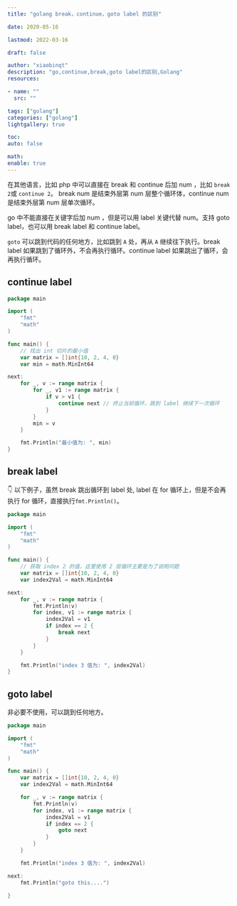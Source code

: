 ```yaml
---
title: "golang break，continue，goto label 的区别"

date: 2020-05-16

lastmod: 2022-03-16

draft: false

author: "xiaobinqt"
description: "go,continue,break,goto label的区别,Golang"
resources:

- name: ""
  src: ""

tags: ["golang"]
categories: ["golang"]
lightgallery: true

toc:
auto: false

math:
enable: true
---
```


<!-- author： xiaobinqt -->
<!-- email： xiaobinqt@163.com -->
<!-- https://xiaobinqt.github.io -->
<!-- https://www.xiaobinqt.cn -->

在其他语言，比如 php 中可以直接在 break 和 continue 后加 num ，比如 `break 2`或 `continue 2`。 break num 是结束外层第 num 层整个循环体，continue num 是结束外层第
num 层单次循环。

go 中不能直接在关键字后加 num ，但是可以用 label 关键代替 num。支持 goto label，也可以用 break label 和 continue label。

`goto` 可以跳到代码的任何地方，比如跳到 `A` 处，再从 `A` 继续往下执行。break label 如果跳到了循环外，不会再执行循环。continue label 如果跳出了循环，会再执行循环。

## continue label

```go
package main

import (
	"fmt"
	"math"
)

func main() {
	// 找出 int 切片的最小值
	var matrix = []int{10, 2, 4, 0}
	var min = math.MinInt64

next:
	for _, v := range matrix {
		for _, v1 := range matrix {
			if v > v1 {
				continue next // 终止当前循环，跳到 label 继续下一次循环
			}
		}
		min = v
	}

	fmt.Println("最小值为: ", min)
}

```

## break label

:point_down: 以下例子，虽然 break 跳出循环到 label 处, label 在 for 循环上，但是不会再执行 for 循环，直接执行`fmt.Println()`。

```go
package main

import (
	"fmt"
	"math"
)

func main() {
	// 获取 index 2 的值，这里使用 2 层循环主要是为了说明问题
	var matrix = []int{10, 2, 4, 0}
	var index2Val = math.MinInt64

next:
	for _, v := range matrix {
		fmt.Println(v)
		for index, v1 := range matrix {
			index2Val = v1
			if index == 2 {
				break next
			}
		}
	}

	fmt.Println("index 3 值为: ", index2Val)
}
```

## goto label

非必要不使用，可以跳到任何地方。

```go
package main

import (
	"fmt"
	"math"
)

func main() {
	var matrix = []int{10, 2, 4, 0}
	var index2Val = math.MinInt64

	for _, v := range matrix {
		fmt.Println(v)
		for index, v1 := range matrix {
			index2Val = v1
			if index == 2 {
				goto next
			}
		}
	}

	fmt.Println("index 3 值为: ", index2Val)

next:
	fmt.Println("goto this....")

}

```

